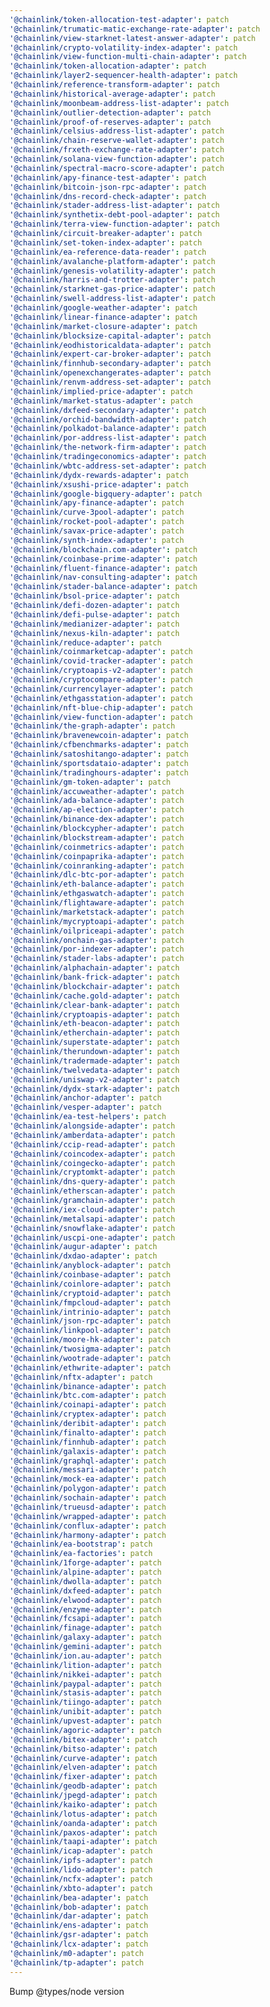 ```yaml
---
'@chainlink/token-allocation-test-adapter': patch
'@chainlink/trumatic-matic-exchange-rate-adapter': patch
'@chainlink/view-starknet-latest-answer-adapter': patch
'@chainlink/crypto-volatility-index-adapter': patch
'@chainlink/view-function-multi-chain-adapter': patch
'@chainlink/token-allocation-adapter': patch
'@chainlink/layer2-sequencer-health-adapter': patch
'@chainlink/reference-transform-adapter': patch
'@chainlink/historical-average-adapter': patch
'@chainlink/moonbeam-address-list-adapter': patch
'@chainlink/outlier-detection-adapter': patch
'@chainlink/proof-of-reserves-adapter': patch
'@chainlink/celsius-address-list-adapter': patch
'@chainlink/chain-reserve-wallet-adapter': patch
'@chainlink/frxeth-exchange-rate-adapter': patch
'@chainlink/solana-view-function-adapter': patch
'@chainlink/spectral-macro-score-adapter': patch
'@chainlink/apy-finance-test-adapter': patch
'@chainlink/bitcoin-json-rpc-adapter': patch
'@chainlink/dns-record-check-adapter': patch
'@chainlink/stader-address-list-adapter': patch
'@chainlink/synthetix-debt-pool-adapter': patch
'@chainlink/terra-view-function-adapter': patch
'@chainlink/circuit-breaker-adapter': patch
'@chainlink/set-token-index-adapter': patch
'@chainlink/ea-reference-data-reader': patch
'@chainlink/avalanche-platform-adapter': patch
'@chainlink/genesis-volatility-adapter': patch
'@chainlink/harris-and-trotter-adapter': patch
'@chainlink/starknet-gas-price-adapter': patch
'@chainlink/swell-address-list-adapter': patch
'@chainlink/google-weather-adapter': patch
'@chainlink/linear-finance-adapter': patch
'@chainlink/market-closure-adapter': patch
'@chainlink/blocksize-capital-adapter': patch
'@chainlink/eodhistoricaldata-adapter': patch
'@chainlink/expert-car-broker-adapter': patch
'@chainlink/finnhub-secondary-adapter': patch
'@chainlink/openexchangerates-adapter': patch
'@chainlink/renvm-address-set-adapter': patch
'@chainlink/implied-price-adapter': patch
'@chainlink/market-status-adapter': patch
'@chainlink/dxfeed-secondary-adapter': patch
'@chainlink/orchid-bandwidth-adapter': patch
'@chainlink/polkadot-balance-adapter': patch
'@chainlink/por-address-list-adapter': patch
'@chainlink/the-network-firm-adapter': patch
'@chainlink/tradingeconomics-adapter': patch
'@chainlink/wbtc-address-set-adapter': patch
'@chainlink/dydx-rewards-adapter': patch
'@chainlink/xsushi-price-adapter': patch
'@chainlink/google-bigquery-adapter': patch
'@chainlink/apy-finance-adapter': patch
'@chainlink/curve-3pool-adapter': patch
'@chainlink/rocket-pool-adapter': patch
'@chainlink/savax-price-adapter': patch
'@chainlink/synth-index-adapter': patch
'@chainlink/blockchain.com-adapter': patch
'@chainlink/coinbase-prime-adapter': patch
'@chainlink/fluent-finance-adapter': patch
'@chainlink/nav-consulting-adapter': patch
'@chainlink/stader-balance-adapter': patch
'@chainlink/bsol-price-adapter': patch
'@chainlink/defi-dozen-adapter': patch
'@chainlink/defi-pulse-adapter': patch
'@chainlink/medianizer-adapter': patch
'@chainlink/nexus-kiln-adapter': patch
'@chainlink/reduce-adapter': patch
'@chainlink/coinmarketcap-adapter': patch
'@chainlink/covid-tracker-adapter': patch
'@chainlink/cryptoapis-v2-adapter': patch
'@chainlink/cryptocompare-adapter': patch
'@chainlink/currencylayer-adapter': patch
'@chainlink/ethgasstation-adapter': patch
'@chainlink/nft-blue-chip-adapter': patch
'@chainlink/view-function-adapter': patch
'@chainlink/the-graph-adapter': patch
'@chainlink/bravenewcoin-adapter': patch
'@chainlink/cfbenchmarks-adapter': patch
'@chainlink/satoshitango-adapter': patch
'@chainlink/sportsdataio-adapter': patch
'@chainlink/tradinghours-adapter': patch
'@chainlink/gm-token-adapter': patch
'@chainlink/accuweather-adapter': patch
'@chainlink/ada-balance-adapter': patch
'@chainlink/ap-election-adapter': patch
'@chainlink/binance-dex-adapter': patch
'@chainlink/blockcypher-adapter': patch
'@chainlink/blockstream-adapter': patch
'@chainlink/coinmetrics-adapter': patch
'@chainlink/coinpaprika-adapter': patch
'@chainlink/coinranking-adapter': patch
'@chainlink/dlc-btc-por-adapter': patch
'@chainlink/eth-balance-adapter': patch
'@chainlink/ethgaswatch-adapter': patch
'@chainlink/flightaware-adapter': patch
'@chainlink/marketstack-adapter': patch
'@chainlink/mycryptoapi-adapter': patch
'@chainlink/oilpriceapi-adapter': patch
'@chainlink/onchain-gas-adapter': patch
'@chainlink/por-indexer-adapter': patch
'@chainlink/stader-labs-adapter': patch
'@chainlink/alphachain-adapter': patch
'@chainlink/bank-frick-adapter': patch
'@chainlink/blockchair-adapter': patch
'@chainlink/cache.gold-adapter': patch
'@chainlink/clear-bank-adapter': patch
'@chainlink/cryptoapis-adapter': patch
'@chainlink/eth-beacon-adapter': patch
'@chainlink/etherchain-adapter': patch
'@chainlink/superstate-adapter': patch
'@chainlink/therundown-adapter': patch
'@chainlink/tradermade-adapter': patch
'@chainlink/twelvedata-adapter': patch
'@chainlink/uniswap-v2-adapter': patch
'@chainlink/dydx-stark-adapter': patch
'@chainlink/anchor-adapter': patch
'@chainlink/vesper-adapter': patch
'@chainlink/ea-test-helpers': patch
'@chainlink/alongside-adapter': patch
'@chainlink/amberdata-adapter': patch
'@chainlink/ccip-read-adapter': patch
'@chainlink/coincodex-adapter': patch
'@chainlink/coingecko-adapter': patch
'@chainlink/cryptomkt-adapter': patch
'@chainlink/dns-query-adapter': patch
'@chainlink/etherscan-adapter': patch
'@chainlink/gramchain-adapter': patch
'@chainlink/iex-cloud-adapter': patch
'@chainlink/metalsapi-adapter': patch
'@chainlink/snowflake-adapter': patch
'@chainlink/uscpi-one-adapter': patch
'@chainlink/augur-adapter': patch
'@chainlink/dxdao-adapter': patch
'@chainlink/anyblock-adapter': patch
'@chainlink/coinbase-adapter': patch
'@chainlink/coinlore-adapter': patch
'@chainlink/cryptoid-adapter': patch
'@chainlink/fmpcloud-adapter': patch
'@chainlink/intrinio-adapter': patch
'@chainlink/json-rpc-adapter': patch
'@chainlink/linkpool-adapter': patch
'@chainlink/moore-hk-adapter': patch
'@chainlink/twosigma-adapter': patch
'@chainlink/wootrade-adapter': patch
'@chainlink/ethwrite-adapter': patch
'@chainlink/nftx-adapter': patch
'@chainlink/binance-adapter': patch
'@chainlink/btc.com-adapter': patch
'@chainlink/coinapi-adapter': patch
'@chainlink/cryptex-adapter': patch
'@chainlink/deribit-adapter': patch
'@chainlink/finalto-adapter': patch
'@chainlink/finnhub-adapter': patch
'@chainlink/galaxis-adapter': patch
'@chainlink/graphql-adapter': patch
'@chainlink/messari-adapter': patch
'@chainlink/mock-ea-adapter': patch
'@chainlink/polygon-adapter': patch
'@chainlink/sochain-adapter': patch
'@chainlink/trueusd-adapter': patch
'@chainlink/wrapped-adapter': patch
'@chainlink/conflux-adapter': patch
'@chainlink/harmony-adapter': patch
'@chainlink/ea-bootstrap': patch
'@chainlink/ea-factories': patch
'@chainlink/1forge-adapter': patch
'@chainlink/alpine-adapter': patch
'@chainlink/dwolla-adapter': patch
'@chainlink/dxfeed-adapter': patch
'@chainlink/elwood-adapter': patch
'@chainlink/enzyme-adapter': patch
'@chainlink/fcsapi-adapter': patch
'@chainlink/finage-adapter': patch
'@chainlink/galaxy-adapter': patch
'@chainlink/gemini-adapter': patch
'@chainlink/ion.au-adapter': patch
'@chainlink/lition-adapter': patch
'@chainlink/nikkei-adapter': patch
'@chainlink/paypal-adapter': patch
'@chainlink/stasis-adapter': patch
'@chainlink/tiingo-adapter': patch
'@chainlink/unibit-adapter': patch
'@chainlink/upvest-adapter': patch
'@chainlink/agoric-adapter': patch
'@chainlink/bitex-adapter': patch
'@chainlink/bitso-adapter': patch
'@chainlink/curve-adapter': patch
'@chainlink/elven-adapter': patch
'@chainlink/fixer-adapter': patch
'@chainlink/geodb-adapter': patch
'@chainlink/jpegd-adapter': patch
'@chainlink/kaiko-adapter': patch
'@chainlink/lotus-adapter': patch
'@chainlink/oanda-adapter': patch
'@chainlink/paxos-adapter': patch
'@chainlink/taapi-adapter': patch
'@chainlink/icap-adapter': patch
'@chainlink/ipfs-adapter': patch
'@chainlink/lido-adapter': patch
'@chainlink/ncfx-adapter': patch
'@chainlink/xbto-adapter': patch
'@chainlink/bea-adapter': patch
'@chainlink/bob-adapter': patch
'@chainlink/dar-adapter': patch
'@chainlink/ens-adapter': patch
'@chainlink/gsr-adapter': patch
'@chainlink/lcx-adapter': patch
'@chainlink/m0-adapter': patch
'@chainlink/tp-adapter': patch
---
```


Bump @types/node version
